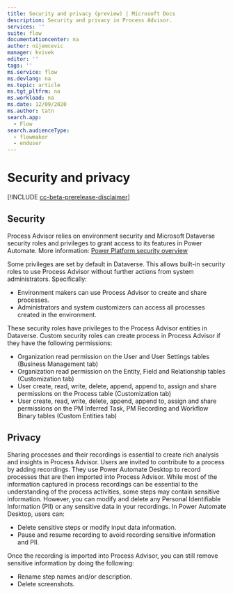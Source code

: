 ```yaml
---
title: Security and privacy (preview) | Microsoft Docs
description: Security and privacy in Process Advisor.
services: ''
suite: flow
documentationcenter: na
author: nijemcevic 
manager: kvivek
editor: ''
tags: ''
ms.service: flow
ms.devlang: na
ms.topic: article
ms.tgt_pltfrm: na
ms.workload: na
ms.date: 12/09/2020
ms.author: tatn
search.app: 
  - Flow
search.audienceType: 
  - flowmaker
  - enduser
---
```

# Security and privacy

[!INCLUDE [cc-beta-prerelease-disclaimer](includes/cc-beta-prerelease-disclaimer.md)]

## Security

Process Advisor relies on environment security and Microsoft Dataverse security roles and privileges to grant access to its features in Power Automate. More information: [Power Platform security overview](/power-platform/admin/wp-security)

Some privileges are set by default in Dataverse. This allows built-in security roles to use Process Advisor without further actions from system administrators. Specifically:

- Environment makers can use Process Advisor to create and share processes.
- Administrators and system customizers can access all processes created in the environment.

These security roles have privileges to the Process Advisor entities in Dataverse. Custom security roles can create process in Process Advisor if they have the following permissions:

- Organization read permission on the User and User Settings tables (Business Management tab)
- Organization read permission on the Entity, Field and Relationship tables (Customization tab)
- User create, read, write, delete, append, append to, assign and share permissions on the Process table (Customization tab)
- User create, read, write, delete, append, append to, assign and share permissions on the PM Inferred Task, PM Recording and Workflow Binary tables (Custom Entities tab)

## Privacy

Sharing processes and their recordings is essential to create rich analysis and insights in Process Advisor. Users are invited to contribute to a process by adding recordings. They use Power Automate Desktop to record processes that are then imported into Process Advisor. 
While most of the information captured in process recordings can be essential to the understanding of the process activities, some steps may contain sensitive information. However, you can modify and delete any Personal Identifiable Information (PII) or any sensitive data in your recordings.
In Power Automate Desktop, users can:

- Delete sensitive steps or modify input data information.
- Pause and resume recording to avoid recording sensitive information and PII.

Once the recording is imported into Process Advisor, you can still remove sensitive information by doing the following:

- Rename step names and/or description.
- Delete screenshots.
